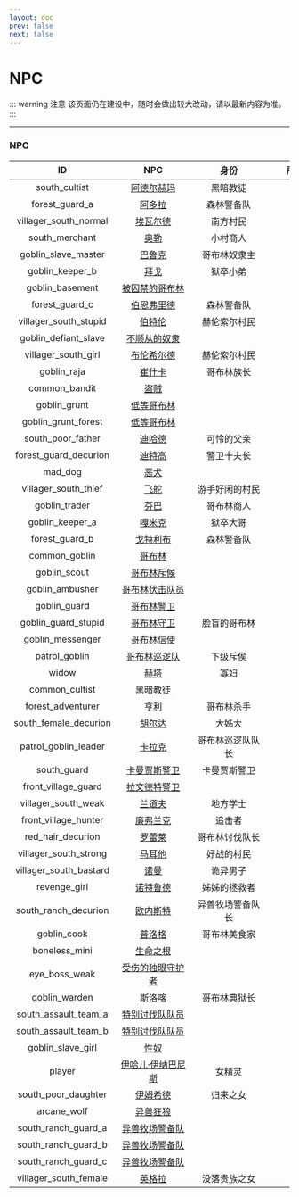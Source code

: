 ```yaml
---
layout: doc
prev: false
next: false
---
```


# NPC

::: warning 注意
该页面仍在建设中，随时会做出较大改动，请以最新内容为准。
:::

---

### NPC

| ID | NPC | 身份 | 所在地图 |
| :-: | :-: | :-: | :-: |
| south_cultist | [阿德尔赫玛](#/) | 黑暗教徒 | - |
| forest_guard_a | [阿多拉](#/) | 森林警备队 | - |
| villager_south_normal | [埃瓦尔德](#/) | 南方村民 | - |
| south_merchant | [奥勒](#/) | 小村商人 | - |
| goblin_slave_master | [巴鲁克](#/) | 哥布林奴隶主 | - |
| goblin_keeper_b | [拜戈](#/) | 狱卒小弟 | - |
| goblin_basement | [被囚禁的哥布林](#/) |  | - |
| forest_guard_c | [伯恩弗里德](#/) | 森林警备队 | - |
| villager_south_stupid | [伯特伦](#/) | 赫伦索尔村民 | - |
| goblin_defiant_slave | [不顺从的奴隶](#/) |  | - |
| villager_south_girl | [布伦希尔德](#/) | 赫伦索尔村民 | - |
| goblin_raja | [崔什卡](#/) | 哥布林族长 | - |
| common_bandit | [盗贼](#/) |  | - |
| goblin_grunt | [低等哥布林](#/) |  | - |
| goblin_grunt_forest | [低等哥布林](#/) |  | - |
| south_poor_father | [迪哈德](#/) | 可怜的父亲 | - |
| forest_guard_decurion | [迪特高](#/) | 警卫十夫长 | - |
| mad_dog | [恶犬](#/) |  | - |
| villager_south_thief | [飞舵](#/) | 游手好闲的村民 | - |
| goblin_trader | [芬巴](#/) | 哥布林商人 | - |
| goblin_keeper_a | [嘎米克](#/) | 狱卒大哥 | - |
| forest_guard_b | [戈特利布](#/) | 森林警备队 | - |
| common_goblin | [哥布林](#/) |  | - |
| goblin_scout | [哥布林斥候](#/) |  | - |
| goblin_ambusher | [哥布林伏击队员](#/) |  | - |
| goblin_guard | [哥布林警卫](#/) |  | - |
| goblin_guard_stupid | [哥布林守卫](#/) | 脸盲的哥布林 | - |
| goblin_messenger | [哥布林信使](#/) |  | - |
| patrol_goblin | [哥布林巡逻队](#/) | 下级斥侯 | - |
| widow | [赫塔](#/) | 寡妇 | - |
| common_cultist | [黑暗教徒](#/) |  | - |
| forest_adventurer | [亨利](#/) | 哥布林杀手 | - |
| south_female_decurion | [胡尔达](#/) | 大姊大 | - |
| patrol_goblin_leader | [卡拉克](#/) | 哥布林巡逻队队长 | - |
| south_guard | [卡曼贾斯警卫](#/) | 卡曼贾斯警卫 | - |
| front_village_guard | [拉文德特警卫](#/) |  | - |
| villager_south_weak | [兰道夫](#/) | 地方学士 | - |
| front_village_hunter | [廉弗兰克](#/) | 追击者 | - |
| red_hair_decurion | [罗蕾莱](#/) | 哥布林讨伐队长 | - |
| villager_south_strong | [马耳他](#/) | 好战的村民 | - |
| villager_south_bastard | [诺曼](#/) | 诡异男子 | - |
| revenge_girl | [诺特鲁德](#/) | 姊姊的拯救者 | - |
| south_ranch_decurion | [欧内斯特](#/) | 异兽牧场警备队长 | - |
| goblin_cook | [普洛格](#/) | 哥布林美食家 | - |
| boneless_mini | [生命之根](#/) |  | - |
| eye_boss_weak | [受伤的独眼守护者](#/) |  | - |
| goblin_warden | [斯洛喀](#/) | 哥布林典狱长 | - |
| south_assault_team_a | [特别讨伐队队员](#/) |  | - |
| south_assault_team_b | [特别讨伐队队员](#/) |  | - |
| goblin_slave_girl | [性奴](#/) |  | - |
| player | [伊哈儿·伊纳巴尼斯](#/) | 女精灵 | - |
| south_poor_daughter | [伊姆希德](#/) | 归来之女 | - |
| arcane_wolf | [异兽狂狼](#/) |  | - |
| south_ranch_guard_a | [异兽牧场警备队](#/) |  | - |
| south_ranch_guard_b | [异兽牧场警备队](#/) |  | - |
| south_ranch_guard_c | [异兽牧场警备队](#/) |  | - |
| villager_south_female | [英格拉](#/) | 没落贵族之女 | - |


[荒野十字路口]: #/
[卡曼贾斯]: #/
[卡曼贾斯郊外]: #/
[枯瘦山脉]: #/
[青铜道]: #/

<style module>
  img {max-width: 72px; max-height: 72px; margin: 0 auto;}
  th {min-width: 120px}
</style>
